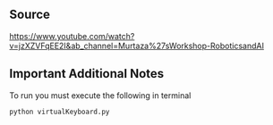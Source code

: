 ## Source
https://www.youtube.com/watch?v=jzXZVFqEE2I&ab_channel=Murtaza%27sWorkshop-RoboticsandAI

## Important Additional Notes

To run you must execute the following in terminal
```
python virtualKeyboard.py
```
